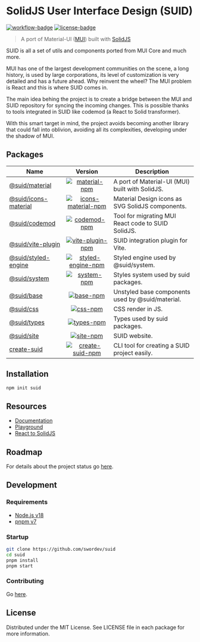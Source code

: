 # SolidJS User Interface Design (SUID)

[![workflow-badge]](https://github.com/swordev/suid/actions/workflows/ci.yaml) [![license-badge]](https://github.com/swordev/suid#license)

[workflow-badge]: https://img.shields.io/github/workflow/status/swordev/suid/CI
[license-badge]: https://img.shields.io/github/license/swordev/suid

> A port of Material-UI ([MUI](https://mui.com/core)) built with [SolidJS](https://solidjs.com)

SUID is all a set of utils and components ported from MUI Core and much more.

MUI has one of the largest development communities on the scene, a long history, is used by large corporations, its level of customization is very detailed and has a future ahead. Why reinvent the wheel? The MUI problem is React and this is where SUID comes in.

The main idea behing the project is to create a bridge between the MUI and SUID repository for syncing the incoming changes. This is possible thanks to tools integrated in SUID like codemod (a React to Solid transformer).

With this smart target in mind, the project avoids becoming another library that could fall into oblivion, avoiding all its complexities, developing under the shadow of MUI.

## Packages

| Name                                             |                                   Version                                   | Description                                        |
| ------------------------------------------------ | :-------------------------------------------------------------------------: | -------------------------------------------------- |
| [@suid/material](/packages/material)             |       [![material-npm]](https://www.npmjs.com/package/@suid/material)       | A port of Material-UI (MUI) built with SolidJS.    |
| [@suid/icons-material](/packages/icons-material) | [![icons-material-npm]](https://www.npmjs.com/package/@suid/icons-material) | Material Design icons as SVG SolidJS components.   |
| [@suid/codemod](/packages/codemod)               |        [![codemod-npm]](https://www.npmjs.com/package/@suid/codemod)        | Tool for migrating MUI React code to SUID SolidJS. |
| [@suid/vite-plugin](/packages/vite-plugin)       |    [![vite-plugin-npm]](https://www.npmjs.com/package/@suid/vite-plugin)    | SUID integration plugin for Vite.                  |
| [@suid/styled-engine](/packages/styled-engine)   |  [![styled-engine-npm]](https://www.npmjs.com/package/@suid/styled-engine)  | Styled engine used by @suid/system.                |
| [@suid/system](/packages/system)                 |         [![system-npm]](https://www.npmjs.com/package/@suid/system)         | Styles system used by suid packages.               |
| [@suid/base](/packages/base)                     |           [![base-npm]](https://www.npmjs.com/package/@suid/base)           | Unstyled base components used by @suid/material.   |
| [@suid/css](/packages/css)                       |            [![css-npm]](https://www.npmjs.com/package/@suid/css)            | CSS render in JS.                                  |
| [@suid/types](/packages/types)                   |          [![types-npm]](https://www.npmjs.com/package/@suid/types)          | Types used by suid packages.                       |
| [@suid/site](/packages/site)                     |           [![site-npm]](https://www.npmjs.com/package/@suid/site)           | SUID website.                                      |
| [create-suid](/packages/create-suid)             |       [![create-suid-npm]](https://www.npmjs.com/package/create-suid)       | CLI tool for creating a SUID project easily.       |

[material-npm]: https://img.shields.io/npm/v/@suid/material
[icons-material-npm]: https://img.shields.io/npm/v/@suid/icons-material
[codemod-npm]: https://img.shields.io/npm/v/@suid/codemod
[vite-plugin-npm]: https://img.shields.io/npm/v/@suid/vite-plugin
[styled-engine-npm]: https://img.shields.io/npm/v/@suid/styled-engine
[site-npm]: https://img.shields.io/npm/v/@suid/site
[css-npm]: https://img.shields.io/npm/v/@suid/css
[system-npm]: https://img.shields.io/npm/v/@suid/system
[base-npm]: https://img.shields.io/npm/v/@suid/base
[types-npm]: https://img.shields.io/npm/v/@suid/types
[create-suid-npm]: https://img.shields.io/npm/v/create-suid

## Installation

```sh
npm init suid
```

## Resources

- [Documentation](https://suid.io)
- [Playground](https://suid.io/tools/playground)
- [React to SolidJS](https://suid.io/tools/react-to-solid)

## Roadmap

For details about the project status go [here](https://github.com/swordev/suid/blob/main/ROADMAP.md).

## Development

### Requirements

- [Node.js v18](https://nodejs.org)
- [pnpm v7](https://pnpm.io)

### Startup

```sh
git clone https://github.com/swordev/suid
cd suid
pnpm install
pnpm start
```

### Contributing

Go [here](https://github.com/swordev/suid/blob/main/CONTRIBUTING.md).

## License

Distributed under the MIT License. See LICENSE file in each package for more information.
